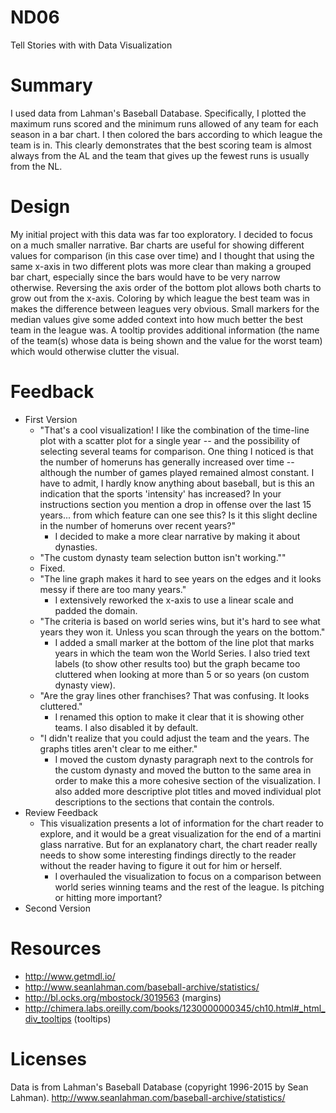 # ND06
Tell Stories with with Data Visualization

# Summary
I used data from Lahman's Baseball Database.  Specifically, I plotted the maximum runs scored and the minimum runs allowed of any team for each season in a bar chart.  I then colored the bars according to which league the team is in.  This clearly demonstrates that the best scoring team is almost always from the AL and the team that gives up the fewest runs is usually from the NL.

# Design
My initial project with this data was far too exploratory.  I decided to focus on a much smaller narrative.  Bar charts are useful for showing different values for comparison (in this case over time) and I thought that using the same x-axis in two different plots was more clear than making a grouped bar chart, especially since the bars would have to be very narrow otherwise.  Reversing the axis order of the bottom plot allows both charts to grow out from the x-axis.  Coloring by which league the best team was in makes the difference between leagues very obvious.  Small markers for the median values give some added context into how much better the best team in the league was.  A tooltip provides additional information (the name of the team(s) whose data is being shown and the value for the worst team) which would otherwise clutter the visual.

# Feedback
* First Version
  * "That's a cool visualization! I like the combination of the time-line plot with a scatter plot for a single year -- and the possibility of selecting several teams for comparison.  One thing I noticed is that the number of homeruns has generally increased over time -- although the number of games played remained almost constant. I have to admit, I hardly know anything about baseball, but is this an indication that the sports 'intensity' has increased? In your instructions section you mention a drop in offense over the last 15 years... from which feature can one see this? Is it this slight decline in the number of homeruns over recent years?"
    * I decided to make a more clear narrative by making it about dynasties.
  * "The custom dynasty team selection button isn't working.""
   * Fixed.
  * "The line graph makes it hard to see years on the edges and it looks messy if there are too many years."
    * I extensively reworked the x-axis to use a linear scale and padded the domain.
  * "The criteria is based on world series wins, but it's hard to see what years they won it.  Unless you scan through the years on the bottom."
    * I added a small marker at the bottom of the line plot that marks years in which the team won the World Series.  I also tried text labels (to show other results too) but the graph became too cluttered when looking at more than 5 or so years (on custom dynasty view).
  * "Are the gray lines other franchises?  That was confusing.  It looks cluttered."
    * I renamed this option to make it clear that it is showing other teams.  I also disabled it by default.
  * "I didn't realize that you could adjust the team and the years.  The graphs titles aren't clear to me either."
    * I moved the custom dynasty paragraph next to the controls for the custom dynasty and moved the button to the same area in order to make this a more cohesive section of the visualization.  I also added more descriptive plot titles and moved individual plot descriptions to the sections that contain the controls.
* Review Feedback
  * This visualization presents a lot of information for the chart reader to explore, and it would be a great visualization for the end of a martini glass narrative. But for an explanatory chart, the chart reader really needs to show some interesting findings directly to the reader without the reader having to figure it out for him or herself.
    * I overhauled the visualization to focus on a comparison between world series winning teams and the rest of the league.  Is pitching or hitting more important?
* Second Version


# Resources
* http://www.getmdl.io/
* http://www.seanlahman.com/baseball-archive/statistics/
* http://bl.ocks.org/mbostock/3019563 (margins)
* http://chimera.labs.oreilly.com/books/1230000000345/ch10.html#_html_div_tooltips (tooltips)

# Licenses
Data is from Lahman's Baseball Database (copyright 1996-2015 by Sean Lahman).
http://www.seanlahman.com/baseball-archive/statistics/